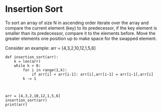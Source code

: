 # Insertion Sort
To sort an array of size N in ascending order iterate over the array and compare the current element (key) to its predecessor, if the key element is 
smaller than its predecessor, compare it to the elements before. Move the greater elements one position up to make space for the swapped element.

Consider an example: arr = [4,3,2,10,12,1,5,6]

```
def insertion_sort(arr):
    k = len(arr)
    while k > 0:
        for i in range(1,k):
            if arr[i] < arr[i-1]: arr[i],arr[i-1] = arr[i-1],arr[i]
        k -= 1



arr = [4,3,2,10,12,1,5,6]
insertion_sort(arr)
print(arr)
```









